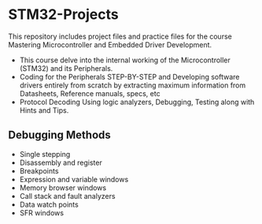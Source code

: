 # STM32-Projects

This repository includes project files and practice files for the course Mastering Microcontroller and Embedded Driver Development. 
 - This course delve into the internal working of the Microcontroller (STM32) and its Peripherals.
 - Coding for the Peripherals STEP-BY-STEP and Developing software drivers entirely from scratch by extracting maximum information from Datasheets, Reference manuals, specs, etc
 - Protocol Decoding Using logic analyzers, Debugging, Testing along with Hints and Tips.

## Debugging Methods
- Single stepping
- Disassembly and register
- Breakpoints
- Expression and variable windows
- Memory browser windows
- Call stack and fault analyzers
- Data watch points
- SFR windows

